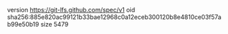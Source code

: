 version https://git-lfs.github.com/spec/v1
oid sha256:885e820ac99121b33bae12968c0a12eceb300120b8e4810ce03f57ab99e50b19
size 5479
